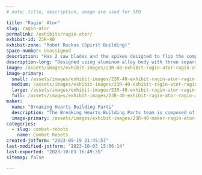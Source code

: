 ```yaml
---
# note: title, description, image are used for SEO

title: "Ragin' Ator"
slug: ragin-ator
permalink: /exhibits/ragin-ator/
exhibit-id: 23R-40
exhibit-zone: "Robot Ruckus (Spirit Building)"
space-number: Unassigned
description: "Has 2 saw blades and the spikes designed to flip the competitor. "
description-long: "Designed using aluminum alloy body with three separate motors, three spikes that act as a ramp for the opponent, and 2 saws. Two motors are for movement of the robot, and one is designated for the weapons drivetrain. "
image: /assets/images/exhibit-images/23R-40-exhibit-ragin-ator-ragin-ator-large.png
image-primary: 
  small: /assets/images/exhibit-images/23R-40-exhibit-ragin-ator-ragin-ator-small.png
  medium: /assets/images/exhibit-images/23R-40-exhibit-ragin-ator-ragin-ator-medium.png
  large: /assets/images/exhibit-images/23R-40-exhibit-ragin-ator-ragin-ator-large.png
  full: /assets/images/exhibit-images/23R-40-exhibit-ragin-ator-ragin-ator-full.png
maker: 
  name: "Breaking Hearts Building Parts"
  description: "The Breaking Hearts Building Parts team is composed of mechanical engineering students graduating in December from the University of Louisiana Lafayette. The robot we have designed and built is for our senior project."
  image-primary: /assets/images/exhibit-images/23R-40-maker-ragin-ator-mechanical-vertical-medium.png
categories: 
  - slug: combat-robots
    name: Combat Robots
created-jotform: "2023-09-19 21:45:57"
last-modified-jotform: "2023-10-03 15:06:14"
last-exported: "2023-10-03 16:49:35"
sitemap: false

---
```

